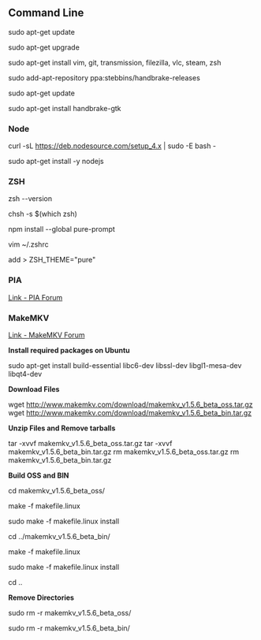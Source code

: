 ## Command Line

sudo apt-get update

sudo apt-get upgrade

sudo apt-get install vim, git, transmission, filezilla, vlc, steam, zsh

sudo add-apt-repository ppa:stebbins/handbrake-releases

sudo apt-get update

sudo apt-get install handbrake-gtk

### Node
curl -sL https://deb.nodesource.com/setup_4.x | sudo -E bash -

sudo apt-get install -y nodejs

### ZSH
zsh --version

chsh -s $(which zsh)

npm install --global pure-prompt

vim ~/.zshrc

add > ZSH_THEME="pure"

### PIA
[Link - PIA Forum](https://helpdesk.privateinternetaccess.com/hc/en-us/articles/219438217-Installing-the-PIA-App-on-Linux)

### MakeMKV
[Link - MakeMKV Forum](http://www.makemkv.com/forum2/viewtopic.php?f=3&t=224)

**Install required packages on Ubuntu**

sudo apt-get install build-essential libc6-dev libssl-dev libgl1-mesa-dev libqt4-dev

**Download Files**

wget http://www.makemkv.com/download/makemkv_v1.5.6_beta_oss.tar.gz
wget http://www.makemkv.com/download/makemkv_v1.5.6_beta_bin.tar.gz

**Unzip Files and Remove tarballs**

tar -xvvf makemkv_v1.5.6_beta_oss.tar.gz
tar -xvvf makemkv_v1.5.6_beta_bin.tar.gz
rm makemkv_v1.5.6_beta_oss.tar.gz
rm makemkv_v1.5.6_beta_bin.tar.gz

**Build OSS and BIN**

cd makemkv_v1.5.6_beta_oss/

make -f makefile.linux

sudo make -f makefile.linux install

cd ../makemkv_v1.5.6_beta_bin/

make -f makefile.linux

sudo make -f makefile.linux install

cd ..

**Remove Directories**

sudo rm -r makemkv_v1.5.6_beta_oss/

sudo rm -r makemkv_v1.5.6_beta_bin/
